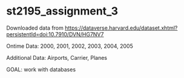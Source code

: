 # st2195_assignment_3
Downloaded data from https://dataverse.harvard.edu/dataset.xhtml?persistentId=doi:10.7910/DVN/HG7NV7

Ontime Data: 2000, 2001, 2002, 2003, 2004, 2005

Additional Data: Airports, Carrier, Planes

GOAL: work with databases
